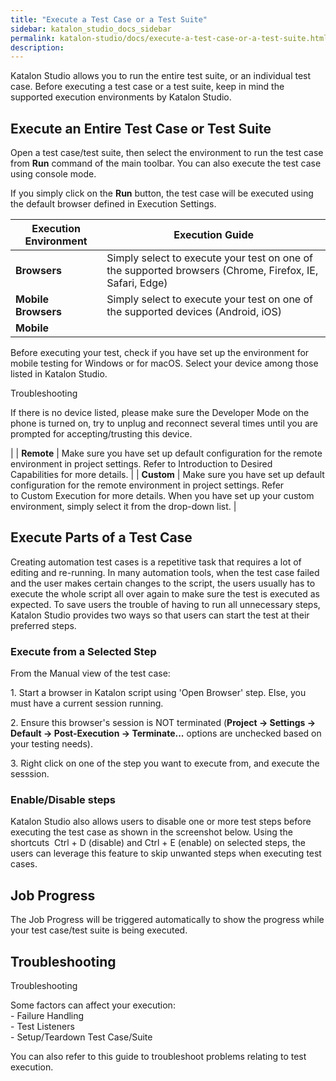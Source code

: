 ```yaml
---
title: "Execute a Test Case or a Test Suite" 
sidebar: katalon_studio_docs_sidebar
permalink: katalon-studio/docs/execute-a-test-case-or-a-test-suite.html 
description: 
---
```

Katalon Studio allows you to run the entire test suite, or an individual test case. Before executing a test case or a test suite, keep in mind the supported execution environments by Katalon Studio. 

Execute an Entire Test Case or Test Suite
-----------------------------------------

Open a test case/test suite, then select the environment to run the test case from **Run** command of the main toolbar. You can also execute the test case using console mode. 

If you simply click on the **Run** button, the test case will be executed using the default browser defined in Execution Settings.

| Execution Environment | Execution Guide |
| --- | --- |
| **Browsers** | Simply select to execute your test on one of the supported browsers (Chrome, Firefox, IE, Safari, Edge) |
| **Mobile Browsers** | Simply select to execute your test on one of the supported devices (Android, iOS) |
| **Mobile** | 
Before executing your test, check if you have set up the environment for mobile testing for Windows or for macOS. Select your device among those listed in Katalon Studio.

Troubleshooting

If there is no device listed, please make sure the Developer Mode on the phone is turned on, try to unplug and reconnect several times until you are prompted for accepting/trusting this device.







 |
| **Remote** | Make sure you have set up default configuration for the remote environment in project settings. Refer to Introduction to Desired Capabilities for more details. |
| **Custom** | Make sure you have set up default configuration for the remote environment in project settings. Refer to Custom Execution for more details. When you have set up your custom environment, simply select it from the drop-down list. |

Execute Parts of a Test Case
----------------------------

Creating automation test cases is a repetitive task that requires a lot of editing and re-running. In many automation tools, when the test case failed and the user makes certain changes to the script, the users usually has to execute the whole script all over again to make sure the test is executed as expected. To save users the trouble of having to run all unnecessary steps, Katalon Studio provides two ways so that users can start the test at their preferred steps.

### Execute from a Selected Step

From the Manual view of the test case:

1\. Start a browser in Katalon script using 'Open Browser' step. Else, you must have a current session running.

2. Ensure this browser's session is NOT terminated (**Project -> Settings -> Default -> Post-Execution -> Terminate...** options are unchecked based on your testing needs).

3\. Right click on one of the step you want to execute from, and execute the sesssion.

### Enable/Disable steps

Katalon Studio also allows users to disable one or more test steps before executing the test case as shown in the screenshot below. Using the shortcuts  Ctrl + D (disable) and Ctrl + E (enable) on selected steps, the users can leverage this feature to skip unwanted steps when executing test cases.

Job Progress
------------

The Job Progress will be triggered automatically to show the progress while your test case/test suite is being executed.

Troubleshooting
---------------

Troubleshooting

Some factors can affect your execution:  
\- Failure Handling  
\- Test Listeners  
\- Setup/Teardown Test Case/Suite

You can also refer to this guide to troubleshoot problems relating to test execution.